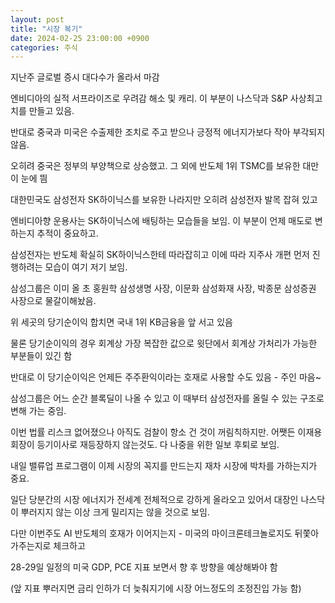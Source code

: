 ```yaml
---
layout: post
title: "시장 복기"
date: 2024-02-25 23:00:00 +0900
categories: 주식
---
```


지난주 글로벌 증시 대다수가 올라서 마감

엔비디아의 실적 서프라이즈로 우려감 해소 및 캐리. 이 부분이 나스닥과 S&P 사상최고치를 만들고 있음.

반대로 중국과 미국은 수출제한 조치로 주고 받으나 긍정적 에너지가보다 작아 부각되지 않음.

오히려 중국은 정부의 부양책으로 상승했고. 그 외에 반도체 1위 TSMC를 보유한 대만이 눈에 띔


대한민국도 삼성전자 SK하이닉스를 보유한 나라지만 오히려 삼성전자 발목 잡혀 있고

엔비디아향 운용사는 SK하이닉스에 배팅하는 모습들을 보임. 이 부분이 언제 매도로 변하는지 추적이 중요하고.



삼성전자는 반도체 확실히 SK하이닉스한테 따라잡히고 이에 따라 지주사 개편 먼저 진행하려는 모습이 여기 저기 보임.

삼성그룹은 이미 올 초 홍원학 삼성생명 사장, 이문화 삼성화재 사장, 박종문 삼성증권 사장으로 물갈이해놨음.

위 세곳의 당기순이익 합치면 국내 1위 KB금융을 앞 서고 있음

물론 당기순이익의 경우 회계상 가장 복잡한 값으로 윗단에서 회계상 가처리가 가능한 부분들이 있긴 함

반대로 이 당기순이익은 언제든 주주환익이라는 호재로 사용할 수도 있음 - 주인 마음~



삼성그룹은 어느 순간 블록딜이 나올 수 있고 이 때부터 삼성전자를 올릴 수 있는 구조로 변해 가는 중임.

이번 법률 리스크 없어졌으나 아직도 검찰이 항소 건 것이 꺼림칙하지만. 어쨋든 이재용 회장이 등기이사로 재등장하지 않는것도. 다 나중을 위한 일보 후퇴로 보임.



내일 밸류업 프로그램이 이제 시장의 꼭지를 만드는지 재차 시장에 박차를 가하는지가 중요.

일단 당분간의 시장 에너지가 전세계 전체적으로 강하게 올라오고 있어서 대장인 나스닥이 뿌러지지 않는 이상 크게 밀리지는 않을 것으로 보임.

다만 이번주도 AI 반도체의 호재가 이어지는지 - 미국의 마이크론테크놀로지도 뒤쫓아 가주는지로 체크하고

28-29일 일정의 미국 GDP, PCE 지표 보면서 향 후 방향을 예상해봐야 함

(앞 지표 뿌러지면 금리 인하가 더 늦춰지기에 시장 어느정도의 조정진입 가능 함)

